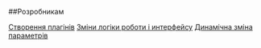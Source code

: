 ##Розробникам

[Створення плагінів](http://modx.im/blog/docs/3006.html)
[Зміни логіки роботи і интерфейсу](http://modx.im/blog/docs/3277.html)
[Динамічна зміна параметрів](http://modx.im/blog/docs/3321.html)
